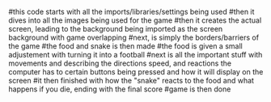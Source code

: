 #this code starts with all the imports/libraries/settings being used
#then it dives into all the images being used for the game
#then it creates the actual screen, leading to the background being imported as the screen background with game overlapping
#next, is simply the borders/barriers of the game
#the food and snake is then made
#the food is given a small adjustement with turning it into a football
#next is all the important stuff with movements and describing the directions speed, and reactions the computer has to certain buttons being pressed and how it will display on the screen
#it then finished with how the "snake" reacts to the food and what happens if you die, ending with the final score
#game is then done


